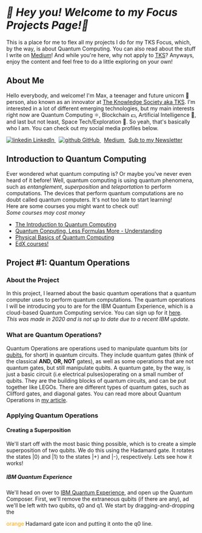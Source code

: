 ***🦈 Hey you! Welcome to my Focus Projects Page!🦈***
=======================================================

This is a place for me to flex all my projects I do for my TKS Focus, which, by the way, is about Quantum Computing.
You can also read about the stuff I write on [Medium](https://max-c.medium.com)! 
And while you're here, why not apply to [TKS](https://tks.life)?
Anyways, enjoy the content and feel free to do a little exploring on your own! 

## About Me
Hello everybody, and welcome! I'm Max, a teenager and future unicorn 🦄 person, also known as an innovator at [The Knowledge Society aka TKS](https://tks.world).
I'm interested in a lot of different emerging technologies, but my main interests right now are Quantum Computing ⚛️, Blockchain 💵, Artificial Intelligence 🤖, and last but not least, Space Tech/Exploration 🚀.
So yeah, that's basically who I am. You can check out my social media profiles below.  
<p>
  <a href="https://www.linkedin.com/in/max-cui-9889641b7/" rel="nofollow noreferrer">
    <img src = "https://i.stack.imgur.com/gVE0j.png" alt="linkedin">
    LinkedIn
  </a> &nbsp;
  <a href = "https://github.com/TKSMax" rel="nofollow noreferrer">
    <img src = "https://i.stack.imgur.com/tskMh.png" alt="github">
    GitHub
  </a> &nbsp;
  <a href="https://max-c.medium.com" rel="nofollow noreferrer">
    Medium
  </a> &nbsp;
  <a href = "https://maxmcui.substack.com" rel="nofollow noreferrer">
    Sub to my Newsletter
  </a>
</p>

Introduction to Quantum Computing
---------------------------------

Ever wondered what quantum computing is? 
Or maybe you've never even heard of it before! 
Well, quantum computing is using quantum phenomena, such as *entanglement*, *superposition* and *teleportation* to perform computations.
The devices that perform quantum computations are no doubt called quantum computers. 
It's not too late to start learning!  
Here are some courses you might want to check out!  
*Some courses may cost money*  
- [The Introduction to Quantum Computing](https://coursera.org/learn/quantum-computing-algorithms)
- [Quantum Conputing. Less Formulas More - Understanding](https://coursera.org/learn/quantum-computing-lfmu)
- [Physical Basics of Quantum Computing](https://coursera.org/learn/physical-basis-quantum-computing)
- [EdX courses!](https://edx.org/learn/quantum-computing)

Project #1: Quantum Operations
------------------------------
### About the Project
In this project, I learned about the basic quantum operations that a quantum computer uses to perform quantum computations.
The quantum operations I will be introducing you to are for the IBM Quantum Experience, which is a cloud-based Quantum Computing service.
You can sign up for it [here](https://quantum-computing.ibm.com).  
*This was made in 2020 and is not up to date due to a recent IBM update.*

### What are Quantum Operations?
Quantum Operations are operations used to manipulate quantum bits (or [qubits](https://en.wikipedia.org/wiki/Qubit), for short) in quantum circuits.
They include quantum gates (think of the classical **AND, OR, NOT** gates), as well as some operations that are not quantum gates, but still manipulate qubits.
A quantum gate, by the way, is just a basic circuit (i.e electrical pulses)operating on a small number of qubits.
They are the building blocks of quantum circuits, and can be put together like LEGOs.
There are different types of quantum gates, such as Clifford gates, and diagonal gates.
You can read more about Quantum Operations in [my article](https://www.medium.com/swlh/introduction-to-quantum-operations-e797fae3fab).

### Applying Quantum Operations
#### Creating a Superposition
We'll start off with the most basic thing possible, which is to create a simple superposition of two qubits.
We do this using the Hadamard gate.
It rotates the states |0⟩ and |1⟩ to the states |+⟩ and |-⟩, respectively.
Lets see how it works!  

##### IBM Quantum Experience
We'll head on over to [IBM Quantum Experience](https://quantum-computing.ibm.com), and open up the Quantum Composer.
First, we'll remove the extraneous qubits \(if there are any\), ad we'll be left with two qubits, q0 and q1.
We start by dragging-and-dropping the
<html>
  <span style="color: orange;">orange</span>
</html>
Hadamard gate icon and putting it onto the q0 line.
